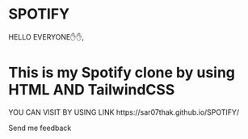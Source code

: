 # SPOTIFY

HELLO EVERYONE✋✋,
<h1>This is my Spotify clone by using HTML AND TailwindCSS </h1>
<P>YOU CAN VISIT BY USING LINK https://sar07thak.github.io/SPOTIFY/ </P>
<p>Send me feedback</p>
